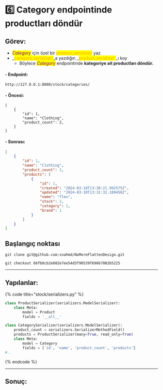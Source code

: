 # 6️⃣ Category endpointinde productları döndür

## Görev:

* _<mark style="color:purple;">Category</mark>_ için özel bir _<mark style="color:orange;">product\_serializer</mark>_ yaz
* _<mark style="color:orange;">category\_serializer'</mark>_a yazdığın _<mark style="color:orange;">product\_serializer'</mark>_ı koy
  * Böylece _<mark style="color:purple;">Category</mark>_ endpointinde **kategoriye ait productları döndür.**

#### - Endpoint:

`http://127.0.0.1:8000/stock/categories/`

#### - Öncesi:

```
[
    {
        "id": 1,
        "name": "Clothing",
        "product_count": 2,
    }
]
```

#### - Sonrası:

```json
[
    {
        "id": 1,
        "name": "Clothing",
        "product_count": 2,
        "products": [
            {
                "id": 1,
                "created": "2024-03-18T13:30:21.992575Z",
                "updated": "2024-03-18T13:31:32.189458Z",
                "name": "flex",
                "stock": 2,
                "category": 1,
                "brand": 1
            }
        ]
    }
]
```

## Başlangıç noktası

`git clone git@github.com:snahmd/NoMoreFlattenDesign.git`

`git checkout 66fb8cb2e602e7ee54d3f90539f69667082b5225`

***

## Yapılanlar:

{% code title="stock/serializers.py" %}
```python
class ProductSerializer(serializers.ModelSerializer):
    class Meta:
        model = Product
        fields = '__all__'

class CategorySerializer(serializers.ModelSerializer):
    product_count = serializers.SerializerMethodField()
    products = ProductSerializer(many=True, read_only=True)
    class Meta:
        model = Category
        fields = ['id', 'name', 'product_count', 'products']
#..
```
{% endcode %}

***

## Sonuç:
